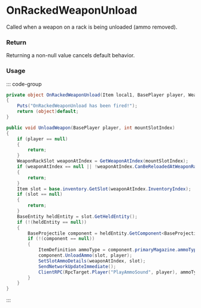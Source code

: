 # OnRackedWeaponUnload
<Badge type="info" text="Item"/><Badge type="danger" text="Carbon Compatible"/><Badge type="warning" text="Oxide Compatible"/>
Called when a weapon on a rack is being unloaded (ammo removed).

### Return
Returning a non-null value cancels default behavior.

### Usage
::: code-group
```csharp [Example]
private object OnRackedWeaponUnload(Item local1, BasePlayer player, WeaponRack weaponRack)
{
	Puts("OnRackedWeaponUnload has been fired!");
	return (object)default;
}
```
```csharp [Source — Assembly-CSharp @ WeaponRack]
public void UnloadWeapon(BasePlayer player, int mountSlotIndex)
{
	if (player == null)
	{
		return;
	}
	WeaponRackSlot weaponAtIndex = GetWeaponAtIndex(mountSlotIndex);
	if (weaponAtIndex == null || !weaponAtIndex.CanBeReloadedAtWeaponRack())
	{
		return;
	}
	Item slot = base.inventory.GetSlot(weaponAtIndex.InventoryIndex);
	if (slot == null)
	{
		return;
	}
	BaseEntity heldEntity = slot.GetHeldEntity();
	if (!(heldEntity == null))
	{
		BaseProjectile component = heldEntity.GetComponent<BaseProjectile>();
		if (!(component == null))
		{
			ItemDefinition ammoType = component.primaryMagazine.ammoType;
			component.UnloadAmmo(slot, player);
			SetSlotAmmoDetails(weaponAtIndex, slot);
			SendNetworkUpdateImmediate();
			ClientRPC(RpcTarget.Player("PlayAmmoSound", player), ammoType.itemid, 1);
		}
	}
}

```
:::
